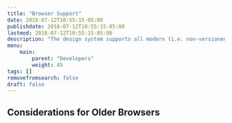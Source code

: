 ```yaml
---
title: "Browser Support"
date: 2018-07-12T10:55:15-05:00
publishdate: 2018-07-12T10:55:15-05:00
lastmod: 2018-07-12T10:55:15-05:00 
description: "The design system supports all modern (i.e. non-versioned) browsers on both mobile and desktop devices."
menu: 
    main:
        parent: "Developers"
        weight: 45
tags: []
removefromsearch: false
draft: false
---
```


## Considerations for Older Browsers








